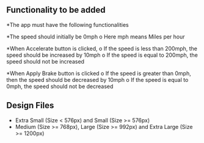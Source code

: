   Functionality to be added
-----------------------------

*The app must have the following functionalities

*The speed should initially be 0mph
 o Here mph means Miles per hour

*When Accelerate button is clicked,
 o If the speed is less than 200mph, the speed should be increased by 10mph
 o If the speed is equal to 200mph, the speed should not be increased
 
*When Apply Brake button is clicked
 o If the speed is greater than 0mph, then the speed should be decreased by 10mph
 o If the speed is equal to 0mph, the speed should not be decreased

   Design Files
 ----------------
* Extra Small (Size < 576px) and Small (Size >= 576px)
* Medium (Size >= 768px), Large (Size >= 992px) and Extra Large (Size >= 1200px)
